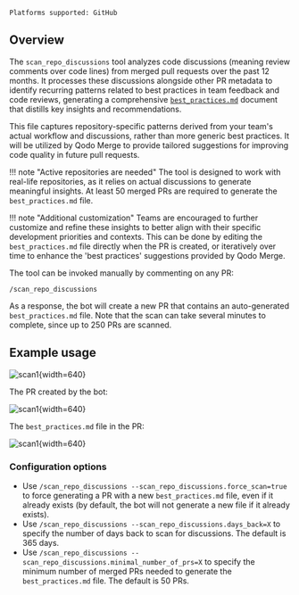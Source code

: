 `Platforms supported: GitHub`

## Overview

The `scan_repo_discussions` tool analyzes code discussions (meaning review comments over code lines) from merged pull requests over the past 12 months.
It processes these discussions alongside other PR metadata to identify recurring patterns related to best practices in team feedback and code reviews, generating a comprehensive [`best_practices.md`](https://github.com/qodo-ai/pr-agent/blob/qodo-merge-best-practices_2025-04-16_1018/best_practices.md) document that distills key insights and recommendations.

This file captures repository-specific patterns derived from your team's actual workflow and discussions, rather than more generic best practices.
It will be utilized by Qodo Merge to provide tailored suggestions for improving code quality in future pull requests.

!!! note "Active repositories are needed"
    The tool is designed to work with real-life repositories, as it relies on actual discussions to generate meaningful insights.
    At least 50 merged PRs are required to generate the `best_practices.md` file.

!!! note "Additional customization"
    Teams are encouraged to further customize and refine these insights to better align with their specific development priorities and contexts.
    This can be done by editing the `best_practices.md` file directly when the PR is created, or iteratively over time to enhance the 'best practices' suggestions provided by Qodo Merge.

The tool can be invoked manually by commenting on any PR:

```
/scan_repo_discussions
```

As a response, the bot will create a new PR that contains an auto-generated `best_practices.md` file.
Note that the scan can take several minutes to complete, since up to 250 PRs are scanned.

## Example usage

![scan1](https://codium.ai/images/pr_agent/scan_repo_discussions_1.png){width=640}

The PR created by the bot:

![scan1](https://codium.ai/images/pr_agent/scan_repo_discussions_2.png){width=640}

The `best_practices.md` file in the PR:

![scan1](https://codium.ai/images/pr_agent/scan_repo_discussions_3.png){width=640}

### Configuration options

- Use `/scan_repo_discussions --scan_repo_discussions.force_scan=true` to force generating a PR with a new `best_practices.md` file, even if it already exists (by default, the bot will not generate a new file if it already exists).
- Use `/scan_repo_discussions --scan_repo_discussions.days_back=X` to specify the number of days back to scan for discussions. The default is 365 days.
- Use `/scan_repo_discussions --scan_repo_discussions.minimal_number_of_prs=X` to specify the minimum number of merged PRs needed to generate the `best_practices.md` file. The default is 50 PRs.
